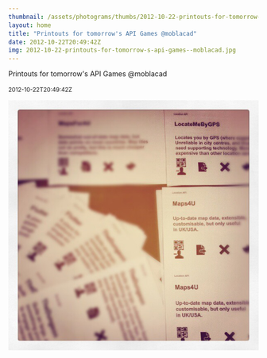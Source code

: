 ```yaml
---
thumbnail: /assets/photograms/thumbs/2012-10-22-printouts-for-tomorrow-s-api-games--moblacad.jpg
layout: home
title: "Printouts for tomorrow's API Games @moblacad"
date: 2012-10-22T20:49:42Z
img: 2012-10-22-printouts-for-tomorrow-s-api-games--moblacad.jpg
---
```


Printouts for tomorrow's API Games @moblacad

<small>2012-10-22T20:49:42Z</small>

![Printouts for tomorrow's API Games @moblacad](2012-10-22-printouts-for-tomorrow-s-api-games--moblacad.jpg)
